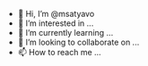 - 👋 Hi, I’m @msatyavo
- 👀 I’m interested in ...
- 🌱 I’m currently learning ...
- 💞️ I’m looking to collaborate on ...
- 📫 How to reach me ...

<!---
msatyavo/msatyavo is a ✨ special ✨ repository because its `README.md` (this file) appears on your GitHub profile.
You can click the Preview link to take a look at your changes.
--->
